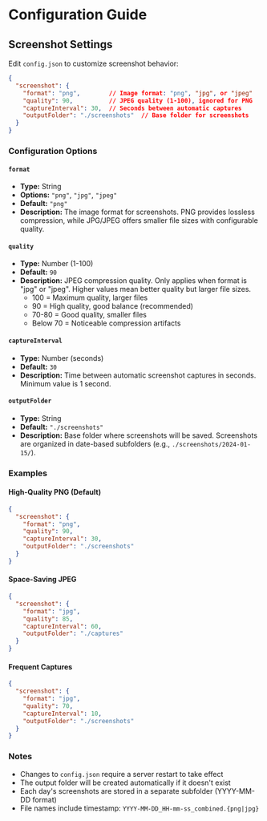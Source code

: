 # Configuration Guide

## Screenshot Settings

Edit `config.json` to customize screenshot behavior:

```json
{
  "screenshot": {
    "format": "png",        // Image format: "png", "jpg", or "jpeg"
    "quality": 90,          // JPEG quality (1-100), ignored for PNG
    "captureInterval": 30,  // Seconds between automatic captures
    "outputFolder": "./screenshots"  // Base folder for screenshots
  }
}
```

### Configuration Options

#### `format`
- **Type:** String
- **Options:** `"png"`, `"jpg"`, `"jpeg"`
- **Default:** `"png"`
- **Description:** The image format for screenshots. PNG provides lossless compression, while JPG/JPEG offers smaller file sizes with configurable quality.

#### `quality`
- **Type:** Number (1-100)
- **Default:** `90`
- **Description:** JPEG compression quality. Only applies when format is "jpg" or "jpeg". Higher values mean better quality but larger file sizes.
  - 100 = Maximum quality, larger files
  - 90 = High quality, good balance (recommended)
  - 70-80 = Good quality, smaller files
  - Below 70 = Noticeable compression artifacts

#### `captureInterval`
- **Type:** Number (seconds)
- **Default:** `30`
- **Description:** Time between automatic screenshot captures in seconds. Minimum value is 1 second.

#### `outputFolder`
- **Type:** String
- **Default:** `"./screenshots"`
- **Description:** Base folder where screenshots will be saved. Screenshots are organized in date-based subfolders (e.g., `./screenshots/2024-01-15/`).

### Examples

#### High-Quality PNG (Default)
```json
{
  "screenshot": {
    "format": "png",
    "quality": 90,
    "captureInterval": 30,
    "outputFolder": "./screenshots"
  }
}
```

#### Space-Saving JPEG
```json
{
  "screenshot": {
    "format": "jpg",
    "quality": 85,
    "captureInterval": 60,
    "outputFolder": "./captures"
  }
}
```

#### Frequent Captures
```json
{
  "screenshot": {
    "format": "jpg",
    "quality": 70,
    "captureInterval": 10,
    "outputFolder": "./screenshots"
  }
}
```

### Notes

- Changes to `config.json` require a server restart to take effect
- The output folder will be created automatically if it doesn't exist
- Each day's screenshots are stored in a separate subfolder (YYYY-MM-DD format)
- File names include timestamp: `YYYY-MM-DD_HH-mm-ss_combined.{png|jpg}`